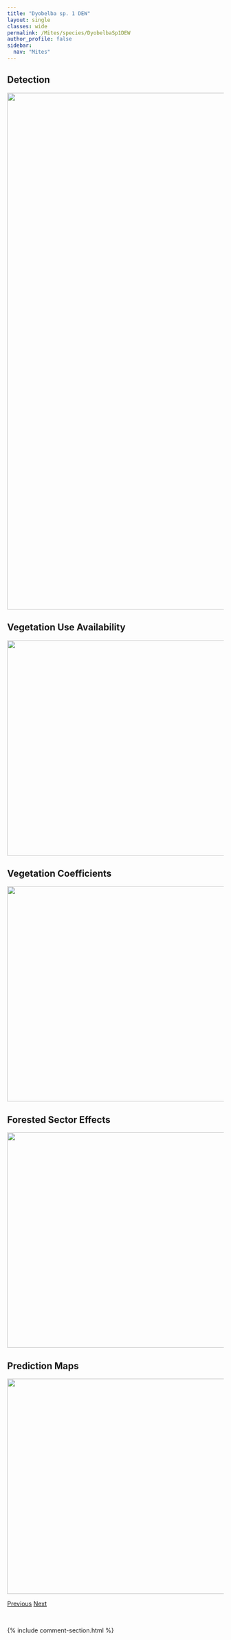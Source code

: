 ```yaml
---
title: "Dyobelba sp. 1 DEW"
layout: single
classes: wide
permalink: /Mites/species/DyobelbaSp1DEW
author_profile: false
sidebar:
  nav: "Mites"
---
```


<h2>Detection</h2>

<a href="https://drive.google.com/uc?export=view&id=16BU6kTdUE7yZ_Ksk4rcqqSfHUNusIXOA">
<img src="https://drive.google.com/uc?export=view&id=16BU6kTdUE7yZ_Ksk4rcqqSfHUNusIXOA" height = "1200" width = "800">
</a>


<h2>Vegetation Use Availability</h2>

<a href="https://drive.google.com/uc?export=view&id=1akM0R1nW3KSEHM1hM-L5NcboCXxX28j_">
<img src="https://drive.google.com/uc?export=view&id=1akM0R1nW3KSEHM1hM-L5NcboCXxX28j_" height = "500" width = "1000">
</a>


<h2>Vegetation Coefficients</h2>

<a href="https://drive.google.com/uc?export=view&id=1sgG4XyM-vqVeGUH-wP3283rC4BZ3PwN6">
<img src="https://drive.google.com/uc?export=view&id=1sgG4XyM-vqVeGUH-wP3283rC4BZ3PwN6" height = "500" width = "1000">
</a>


<h2>Forested Sector Effects</h2>

<a href="https://drive.google.com/uc?export=view&id=1_tX8kKkuW_0GIJZO2ubo-Ob2wkoftNMf">
<img src="https://drive.google.com/uc?export=view&id=1_tX8kKkuW_0GIJZO2ubo-Ob2wkoftNMf" height = "500" width = "1000">
</a>


<h2>Prediction Maps</h2>

<a href="https://drive.google.com/uc?export=view&id=1AoLsZUlo7XM0z5m8mf81v282RwabXhzm">
<img src="https://drive.google.com/uc?export=view&id=1AoLsZUlo7XM0z5m8mf81v282RwabXhzm" height = "500" width = "1000">
</a>


<a href="/DevelopmentWebsite/Mites/species/DorycranosusSp4DEW" class="pagination--pager" title="Dorycranosus sp. 4 DEW">Previous</a> <a href="/DevelopmentWebsite/Mites/species/DyobelbaSp2DEW" class="pagination--pager" title="Dyobelba sp. 2 DEW">Next</a>

<p>&nbsp;</p>

{% include comment-section.html %}
